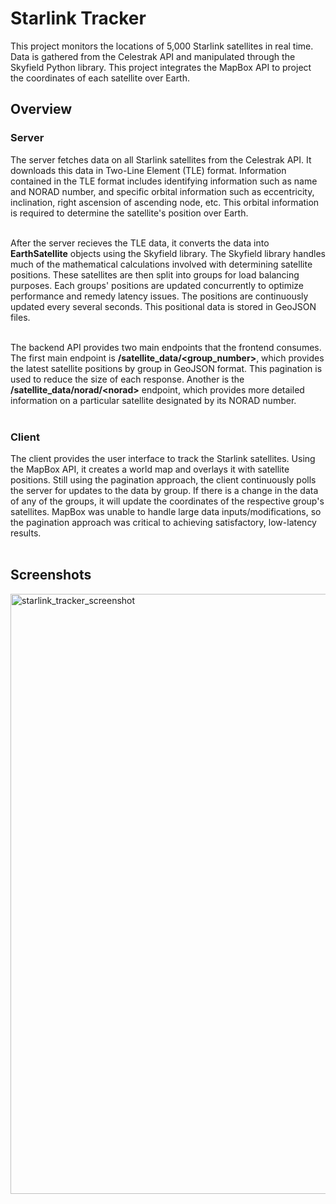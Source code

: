 <h1>Starlink Tracker</h1>
This project monitors the locations of 5,000 Starlink satellites in real time. Data is gathered from the Celestrak API and manipulated through the Skyfield Python library. This project integrates the MapBox API to project the coordinates of each satellite over Earth. 

<h2>Overview</h2>

<h3>Server</h3>
The server fetches data on all Starlink satellites from the Celestrak API. It downloads this data in Two-Line Element (TLE) format. Information contained in the TLE format includes identifying information such as name and NORAD number, and specific orbital information 
such as eccentricity, inclination, right ascension of ascending node, etc. This orbital information is required to determine the satellite's position over Earth. 
<br>
<br>

After the server recieves the TLE data, it converts the data into **EarthSatellite** objects using the Skyfield library. The Skyfield library handles much of the mathematical calculations involved with determining satellite positions. These satellites are then split into groups
for load balancing purposes. Each groups' positions are updated concurrently to optimize performance and remedy latency issues. The positions are continuously updated every several seconds. This positional data is stored in GeoJSON files.
<br>
<br>

The backend API provides two main endpoints that the frontend consumes. The first main endpoint is **/satellite_data/<group_number>**, which provides the latest satellite positions by group in GeoJSON format. This pagination is used to reduce the size of each response. 
Another is the **/satellite_data/norad/\<norad>** endpoint, which provides more detailed information on a particular satellite designated by its NORAD number.
<br>
<br>


<h3>Client</h3>
The client provides the user interface to track the Starlink satellites. Using the MapBox API, it creates a world map and overlays it with satellite positions. Still using the pagination approach, the client continuously polls the server
for updates to the data by group. If there is a change in the data of any of the groups, it will update the coordinates of the respective group's satellites. MapBox was unable to handle large data inputs/modifications, so the pagination approach was critical to achieving 
satisfactory, low-latency results.
<br>
<br>

<h2>Screenshots</h2>

<img width="960" alt="starlink_tracker_screenshot" src="https://github.com/user-attachments/assets/7ac3c4d3-9522-4e5b-9308-5cb44ff71200">

